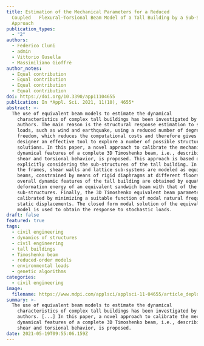 ```yaml
---
title: Estimation of the Mechanical Parameters for a Reduced
  Coupled   Flexural–Torsional Beam Model of a Tall Building by a Sub-Structure
  Approach
publication_types:
  - "2"
authors:
  - Federico Cluni
  - admin
  - Vittorio Gusella
  - Massimiliano Gioffrè
author_notes:
  - Equal contribution
  - Equal contribution
  - Equal contribution
  - Equal contribution
doi: https://doi.org/10.3390/app11104655
publication: In *Appl. Sci. 2021, 11(10), 4655*
abstract: >-
  The use of equivalent beam models to estimate the dynamical
    characteristics of complex tall buildings has been investigated by several
    authors. The main reason is the structural response estimation to stochastic
    loads, such as wind and earthquake, using a reduced number of degrees of
    freedom, which reduces the computational costs and therefore gives the
    designer an effective tool to explore a number of possible structural
    solutions. In this paper, a novel approach to calibrate the mechanical and
    dynamical features of a complete 3D Timoshenko beam, i.e., describing bending,
    shear and torsional behavior, is proposed. This approach is based on
    explicitly considering the sub-structures of the tall building. In particular,
    the frames, shear walls and lattice sub-systems are modeled as equivalent
    beams, constrained by means of rigid diaphragms at different floors. The
    overall dynamic features of the tall building are obtained by equating the
    deformation energy of an equivalent sandwich beam with that of the selected
    sub-structures. Finally, the 3D Timoshenko equivalent beam parameters are
    calibrated by minimizing a suitable function of modal natural frequencies and
    static displacements. The closed form modal solution of the equivalent beam
    model is used to obtain the response to stochastic loads.
draft: false
featured: true
tags:
  - civil engineering
  - dynamics of structures
  - civil engineering
  - tall buildings
  - Timoshenko beam
  - reduced-order models
  - environmental loads
  - genetic algorithms
categories:
  - civil engineering
image:
  filename: https://www.mdpi.com/applsci/applsci-11-04655/article_deploy/html/images/applsci-11-04655-g003.png
summary: >-
  The use of equivalent beam models to estimate the dynamical
    characteristics of complex tall buildings has been investigated by several
    authors. [...] In this paper, a novel approach to calibrate the mechanical and
    dynamical features of a complete 3D Timoshenko beam, i.e., describing bending,
    shear and torsional behavior, is proposed.
date: 2021-05-19T09:55:06.159Z
---
```

